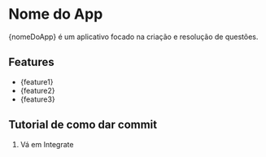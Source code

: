 # Nome do App
{nomeDoApp} é um aplicativo focado na criação e resolução de questões.

## Features
+ {feature1}
+ {feature2}
+ {feature3}

## Tutorial de como dar commit
1. Vá em Integrate
